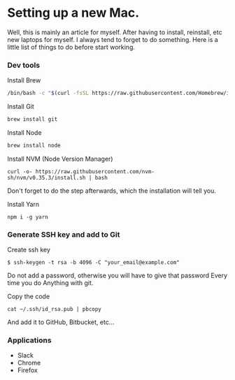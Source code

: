 # Setting up a new Mac.

Well, this is mainly an article for myself. After having to install, reinstall, etc new laptops for myself. I always tend to forget to do something. Here is a little list of things to do before start working. 

### Dev tools

Install Brew
```bash
/bin/bash -c "$(curl -fsSL https://raw.githubusercontent.com/Homebrew/install/master/install.sh)"
```

Install Git
```bash
brew install git
```

Install Node
```bash
brew install node
```

Install NVM (Node Version Manager)
```
curl -o- https://raw.githubusercontent.com/nvm-sh/nvm/v0.35.3/install.sh | bash
```
Don't forget to do the step afterwards, which the installation will tell you.


Install Yarn
```
npm i -g yarn
```

### Generate SSH key and add to Git

Create ssh key
```
$ ssh-keygen -t rsa -b 4096 -C "your_email@example.com"
```

Do not add a password, otherwise you will have to give that password Every time you do Anything with git.

Copy the code
```
cat ~/.ssh/id_rsa.pub | pbcopy
```

And add it to GitHub, Bitbucket, etc...



### Applications

- Slack
- Chrome
- Firefox
